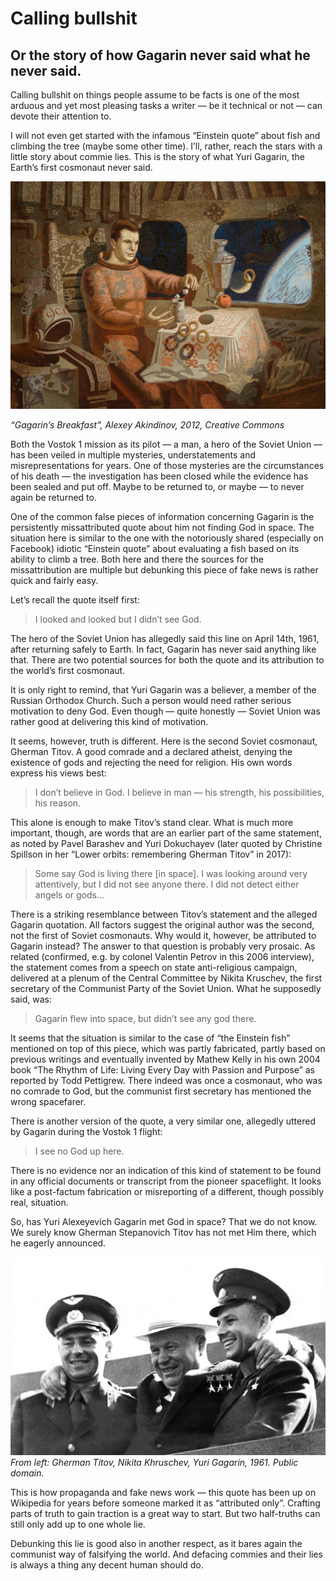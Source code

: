 # Calling bullshit
## Or the story of how Gagarin never said what he never said.

Calling bullshit on things people assume to be facts is one of the most arduous and yet most pleasing tasks a writer — be it technical or not — can devote their attention to.

I will not even get started with the infamous “Einstein quote” about fish and climbing the tree (maybe some other time). I’ll, rather, reach the stars with a little story about commie lies. This is the story of what Yuri Gagarin, the Earth’s first cosmonaut never said.

![Gagarin’s Breakfast](cb/gagarin.jpg "Gagarin’s Breakfast")

*“Gagarin’s Breakfast”, Alexey Akindinov, 2012, Creative Commons*

Both the Vostok 1 mission as its pilot — a man, a hero of the Soviet Union — has been veiled in multiple mysteries, understatements and misrepresentations for years. One of those mysteries are the circumstances of his death — the investigation has been closed while the evidence has been sealed and put off. Maybe to be returned to, or maybe — to never again be returned to.

One of the common false pieces of information concerning Gagarin is the persistently missattributed quote about him not finding God in space. The situation here is similar to the one with the notoriously shared (especially on Facebook) idiotic “Einstein quote” about evaluating a fish based on its ability to climb a tree. Both here and there the sources for the missattribution are multiple but debunking this piece of fake news is rather quick and fairly easy.

Let’s recall the quote itself first:

> I looked and looked but I didn’t see God.

The hero of the Soviet Union has allegedly said this line on April 14th, 1961, after returning safely to Earth. In fact, Gagarin has never said anything like that. There are two potential sources for both the quote and its attribution to the world’s first cosmonaut.

It is only right to remind, that Yuri Gagarin was a believer, a member of the Russian Orthodox Church. Such a person would need rather serious motivation to deny God. Even though — quite honestly — Soviet Union was rather good at delivering this kind of motivation.

It seems, however, truth is different. Here is the second Soviet cosmonaut, Gherman Titov. A good comrade and a declared atheist, denying the existence of gods and rejecting the need for religion. His own words express his views best:

> I don’t believe in God. I believe in man — his strength, his possibilities, his reason.

This alone is enough to make Titov’s stand clear. What is much more important, though, are words that are an earlier part of the same statement, as noted by Pavel Barashev and Yuri Dokuchayev (later quoted by Christine Spillson in her “Lower orbits: remembering Gherman Titov” in 2017):

> Some say God is living there [in space]. I was looking around very attentively, but I did not see anyone there. I did not detect either angels or gods…

There is a striking resemblance between Titov’s statement and the alleged Gagarin quotation. All factors suggest the original author was the second, not the first of Soviet cosmonauts. Why would it, however, be attributed to Gagarin instead? The answer to that question is probably very prosaic. As related (confirmed, e.g. by colonel Valentin Petrov in this 2006 interview), the statement comes from a speech on state anti-religious campaign, delivered at a plenum of the Central Committee by Nikita Kruschev, the first secretary of the Communist Party of the Soviet Union. What he supposedly said, was:

> Gagarin flew into space, but didn’t see any god there.

It seems that the situation is similar to the case of “the Einstein fish” mentioned on top of this piece, which was partly fabricated, partly based on previous writings and eventually invented by Mathew Kelly in his own 2004 book “The Rhythm of Life: Living Every Day with Passion and Purpose” as reported by Todd Pettigrew. There indeed was once a cosmonaut, who was no comrade to God, but the communist first secretary has mentioned the wrong spacefarer.

There is another version of the quote, a very similar one, allegedly uttered by Gagarin during the Vostok 1 flight:

> I see no God up here.

There is no evidence nor an indication of this kind of statement to be found in any official documents or transcript from the pioneer spaceflight. It looks like a post-factum fabrication or misreporting of a different, though possibly real, situation.

So, has Yuri Alexeyevich Gagarin met God in space? That we do not know. We surely know Gherman Stepanovich Titov has not met Him there, which he eagerly announced.

![Kosmonauts](cb/kosmonauts.jpg "Titov, Kruschev, Gagarin")
*From left: Gherman Titov, Nikita Khruschev, Yuri Gagarin, 1961. Public domain.*

This is how propaganda and fake news work — this quote has been up on Wikipedia for years before someone marked it as “attributed only”. Crafting parts of truth to gain traction is a great way to start. But two half-truths can still only add up to one whole lie.

Debunking this lie is good also in another respect, as it bares again the communist way of falsifying the world. And defacing commies and their lies is always a thing any decent human should do.